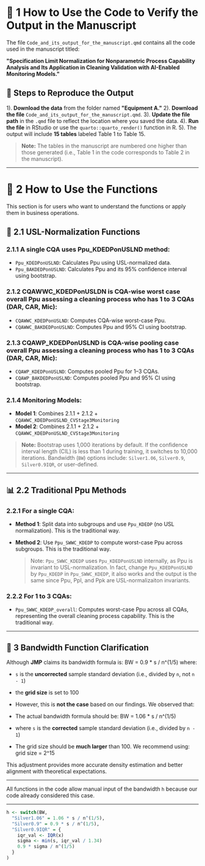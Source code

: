 # 📘 1 How to Use the Code to Verify the Output in the Manuscript

The file `Code_and_its_output_for_the_manuscript.qmd` contains all the code used in the manuscript titled:

**"Specification Limit Normalization for Nonparametric Process Capability Analysis and Its Application in Cleaning Validation with AI-Enabled Monitoring Models."**

## 🔧 Steps to Reproduce the Output

1). **Download the data** from the folder named **"Equipment A."**
2). **Download the file** `Code_and_its_output_for_the_manuscript.qmd`.
3). **Update the file path** in the `.qmd` file to reflect the location where you saved the data.
4). **Run the file** in RStudio or use the `quarto::quarto_render()` function in R.
5). The output will include **15 tables** labeled Table 1 to Table 15.  
   > **Note:** The tables in the manuscript are numbered one higher than those generated (i.e., Table 1 in the code corresponds to Table 2 in the manuscript).
---

# 🧠 2 How to Use the Functions

This section is for users who want to understand the functions or apply them in business operations.

## 📏 2.1  USL-Normalization Functions

### 2.1.1 A single CQA uses Ppu_KDEDPonUSLND method:
- `Ppu_KDEDPonUSLND`: Calculates Ppu using USL-normalized data.
- `Ppu_BAKDEDPonUSLND`: Calculates Ppu and its 95% confidence interval using bootstrap.

### 2.1.2 CQAWWC_KDEDPonUSLDN is CQA-wise worst case overall Ppu assessing a cleaning process who has 1 to 3 CQAs (DAR, CAR, Mic):
- `CQAWWC_KDEDPonUSLND`: Computes CQA-wise worst-case Ppu.
- `CQAWWC_BAKDEDPonUSLND`: Computes Ppu and 95% CI using bootstrap.

### 2.1.3 CQAWP_KDEDPonUSLND is CQA-wise pooling case overall Ppu assessing a cleaning process who has 1 to 3 CQAs (DAR, CAR, Mic):
- `CQAWP_KDEDPonUSLND`: Computes pooled Ppu for 1–3 CQAs.
- `CQAWP_BAKDEDPonUSLND`: Computes pooled Ppu and 95% CI using bootstrap.

### 2.1.4 Monitoring Models:
- **Model 1**: Combines 2.1.1 + 2.1.2 + `CQAWWC_KDEDPonUSLND_CVStage3Monitoring`
- **Model 2**: Combines 2.1.1 + 2.1.2 + `CQAWWC_KDEDPonUSLND_CVStage3Monitoring`

> **Note:** Bootstrap uses 1,000 iterations by default. If the confidence interval length (CIL) is less than 1 during training, it switches to 10,000 iterations. Bandwidth (`BW`) options include: `Silver1.06`, `Silver0.9`, `Silver0.9IQR`, or user-defined.
---

## 📊 2.2 Traditional Ppu Methods

### 2.2.1 For a single CQA:
- **Method 1**: Split data into subgroups and use `Ppu_KDEDP` (no USL normalization). This is the traditional way.
- **Method 2**: Use `Ppu_SWWC_KDEDP` to compute worst-case Ppu across subgroups. This is the traditional way.
  
  > Note: `Ppu_SWWC_KDEDP` uses `Ppu_KDEDPonUSLND` internally, as Ppu is invariant to USL-normalization. In fact, change `Ppu_KDEDPonUSLND` by `Ppu_KDEDP` in `Ppu_SWWC_KDEDP`, it also works and the output is the same since Ppu, Ppl, and Ppk are USL-normalizaiton invariants.

### 2.2.2 For 1 to 3 CQAs:
- `Ppu_SWWC_KDEDP_overall`: Computes worst-case Ppu across all CQAs, representing the overall cleaning process capability. This is the traditional way.

---

## 📐 3  Bandwidth Function Clarification



Although **JMP** claims its bandwidth formula is: BW = 0.9 * s / n^(1/5)
where:
- `s` is the **uncorrected** sample standard deviation (i.e., divided by `n`, not `n - 1`)
- the **grid size** is set to 100
- However, this is **not the case** based on our findings. We observed that:

- The actual bandwidth formula should be: BW = 1.06 * s / n^(1/5)
- where `s` is the **corrected** sample standard deviation (i.e., divided by `n - 1`)

- The grid size should be **much larger** than 100. We recommend using: grid size = 2^15
  
This adjustment provides more accurate density estimation and better alignment with theoretical expectations.

---

All functions in the code allow manual input of the bandwidth `h` because our code already considered this case.

---

```r
h <- switch(BW,
  "Silver1.06" = 1.06 * s / n^(1/5),
  "Silver0.9" = 0.9 * s / n^(1/5),
  "Silver0.9IQR" = {
    iqr_val <- IQR(x)
    sigma <- min(s, iqr_val / 1.34)
    0.9 * sigma / n^(1/5)
  }
)
```
